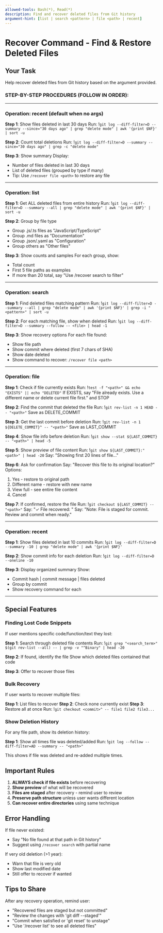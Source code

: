 ```yaml
---
allowed-tools: Bash(*), Read(*)
description: Find and recover deleted files from Git history
argument-hint: [list | search <pattern> | file <path> | recent]
---
```


# Recover Command - Find & Restore Deleted Files

<!--
WHEN TO USE THIS COMMAND:
- Finding files that were deleted from the project
- Searching for lost code or documentation
- Recovering accidentally deleted files
- Exploring what was removed from the codebase
- Cherry-picking old implementations back

EXAMPLES:
/recover                    - Show recent deletions (last 30 days)
/recover list              - List ALL deleted files in history
/recover search auth       - Find deleted files matching "auth"
/recover file src/auth.js  - Recover specific deleted file
/recover recent            - Show files deleted in last 10 commits

This command helps you find and restore any file that was ever tracked by Git.
-->

## Your Task

Help recover deleted files from Git history based on the argument provided.

### STEP-BY-STEP PROCEDURES (FOLLOW IN ORDER):

---

### Operation: recent (default when no args)

**Step 1**: Show files deleted in last 30 days
Run: !`git log --diff-filter=D --summary --since="30 days ago" | grep "delete mode" | awk '{print $NF}' | sort -u`

**Step 2**: Count total deletions
Run: !`git log --diff-filter=D --summary --since="30 days ago" | grep -c "delete mode"`

**Step 3**: Show summary
Display:
- Number of files deleted in last 30 days
- List of deleted files (grouped by type if many)
- Tip: Use `/recover file <path>` to restore any file

---

### Operation: list

**Step 1**: Get ALL deleted files from entire history
Run: !`git log --diff-filter=D --summary --all | grep "delete mode" | awk '{print $NF}' | sort -u`

**Step 2**: Group by file type
- Group .js/.ts files as "JavaScript/TypeScript"
- Group .md files as "Documentation"
- Group .json/.yaml as "Configuration"
- Group others as "Other files"

**Step 3**: Show counts and samples
For each group, show:
- Total count
- First 5 file paths as examples
- If more than 20 total, say "Use /recover search <pattern> to filter"

---

### Operation: search <pattern>

**Step 1**: Find deleted files matching pattern
Run: !`git log --diff-filter=D --summary --all | grep "delete mode" | awk '{print $NF}' | grep -i "<pattern>" | sort -u`

**Step 2**: For each matching file, show when deleted
Run: !`git log --diff-filter=D --summary --follow -- <file> | head -1`

**Step 3**: Show recovery options
For each file found:
- Show file path
- Show commit where deleted (first 7 chars of SHA)
- Show date deleted
- Show command to recover: `/recover file <path>`

---

### Operation: file <path>

**Step 1**: Check if file currently exists
Run: !`test -f "<path>" && echo "EXISTS" || echo "DELETED"`
If EXISTS, say "File already exists. Use a different name or delete current file first." and STOP

**Step 2**: Find the commit that deleted the file
Run: !`git rev-list -n 1 HEAD -- "<path>"`
Save as DELETE_COMMIT

**Step 3**: Get the last commit before deletion
Run: !`git rev-list -n 1 ${DELETE_COMMIT}^ -- "<path>"`
Save as LAST_COMMIT

**Step 4**: Show file info before deletion
Run: !`git show --stat ${LAST_COMMIT} -- "<path>" | head -5`

**Step 5**: Show preview of file content
Run: !`git show ${LAST_COMMIT}:"<path>" | head -20`
Say: "Showing first 20 lines of file..."

**Step 6**: Ask for confirmation
Say: "Recover this file to its original location?"
Options:
1. Yes - restore to original path
2. Different name - restore with new name
3. View full - see entire file content
4. Cancel

**Step 7**: If confirmed, restore the file
Run: !`git checkout ${LAST_COMMIT} -- "<path>"`
Say: "✓ File recovered: <path>"
Say: "Note: File is staged for commit. Review and commit when ready."

---

### Operation: recent

**Step 1**: Show files deleted in last 10 commits
Run: !`git log --diff-filter=D --summary -10 | grep "delete mode" | awk '{print $NF}'`

**Step 2**: Show commit info for each deletion
Run: !`git log --diff-filter=D --oneline -10`

**Step 3**: Display organized summary
Show:
- Commit hash | commit message | files deleted
- Group by commit
- Show recovery command for each

---

## Special Features

### Finding Lost Code Snippets
If user mentions specific code/function/text they lost:

**Step 1**: Search through deleted file contents
Run: !`git grep "<search_term>" $(git rev-list --all) -- | grep -v "^Binary" | head -20`

**Step 2**: If found, identify the file
Show which deleted files contained that code

**Step 3**: Offer to recover those files

### Bulk Recovery
If user wants to recover multiple files:

**Step 1**: List files to recover
**Step 2**: Check none currently exist
**Step 3**: Restore all at once
Run: !`git checkout <commit>^ -- file1 file2 file3...`

### Show Deletion History
For any file path, show its deletion history:

**Step 1**: Show all times file was deleted/added
Run: !`git log --follow --diff-filter=AD --summary -- "<path>"`

This shows if file was deleted and re-added multiple times.

## Important Rules

1. **ALWAYS check if file exists** before recovering
2. **Show preview** of what will be recovered
3. **Files are staged** after recovery - remind user to review
4. **Preserve path structure** unless user wants different location
5. **Can recover entire directories** using same technique

## Error Handling

If file never existed:
- Say "No file found at that path in Git history"
- Suggest using `/recover search` with partial name

If very old deletion (>1 year):
- Warn that file is very old
- Show last modified date
- Still offer to recover if wanted

## Tips to Share

After any recovery operation, remind user:
- "Recovered files are staged but not committed"
- "Review the changes with 'git diff --staged'"
- "Commit when satisfied or 'git reset' to unstage"
- "Use '/recover list' to see all deleted files"